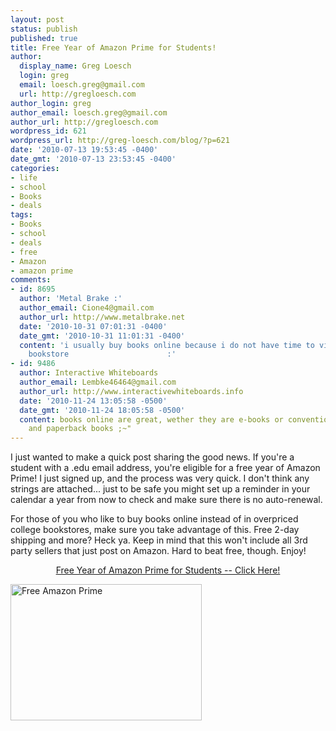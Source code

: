 ```yaml
---
layout: post
status: publish
published: true
title: Free Year of Amazon Prime for Students!
author:
  display_name: Greg Loesch
  login: greg
  email: loesch.greg@gmail.com
  url: http://gregloesch.com
author_login: greg
author_email: loesch.greg@gmail.com
author_url: http://gregloesch.com
wordpress_id: 621
wordpress_url: http://greg-loesch.com/blog/?p=621
date: '2010-07-13 19:53:45 -0400'
date_gmt: '2010-07-13 23:53:45 -0400'
categories:
- life
- school
- Books
- deals
tags:
- Books
- school
- deals
- free
- Amazon
- amazon prime
comments:
- id: 8695
  author: 'Metal Brake :'
  author_email: Cione4@gmail.com
  author_url: http://www.metalbrake.net
  date: '2010-10-31 07:01:31 -0400'
  date_gmt: '2010-10-31 11:01:31 -0400'
  content: 'i usually buy books online because i do not have time to visit the local
    bookstore                      :'
- id: 9486
  author: Interactive Whiteboards
  author_email: Lembke46464@gmail.com
  author_url: http://www.interactivewhiteboards.info
  date: '2010-11-24 13:05:58 -0500'
  date_gmt: '2010-11-24 18:05:58 -0500'
  content: books online are great, wether they are e-books or conventional hardbound
    and paperback books ;~"
---
```

<p>I just wanted to make a quick post sharing the good news. If you're a student with a .edu email address, you're eligible for a free year of Amazon Prime! I just signed up, and the process was very quick. I don't think any strings are attached... just to be safe you might set up a reminder in your calendar a year from now to check and make sure there is no auto-renewal.</p>
<p>For those of you who like to buy books online instead of in overpriced college bookstores, make sure you take advantage of this. Free 2-day shipping and more? Heck ya. Keep in mind that this won't include all 3rd party sellers that just post on Amazon. Hard to beat free, though. Enjoy!</p>
<p style="text-align: center;"><a href="http://www.amazon.com/gp/student/signup/info?tag=gmgamzn-20">Free Year of Amazon Prime for Students -- Click Here!</a></p>
<p><a href="http://greg-loesch.com/blog/images/2010/07/Screen-shot-2010-07-13-at-7.45.53-PM.png"><img class="aligncenter size-full wp-image-622" title="Amazon Prime" src="http://greg-loesch.com/blog/images/2010/07/Screen-shot-2010-07-13-at-7.45.53-PM.png" alt="Free Amazon Prime" width="306" height="218" /></a></p>
